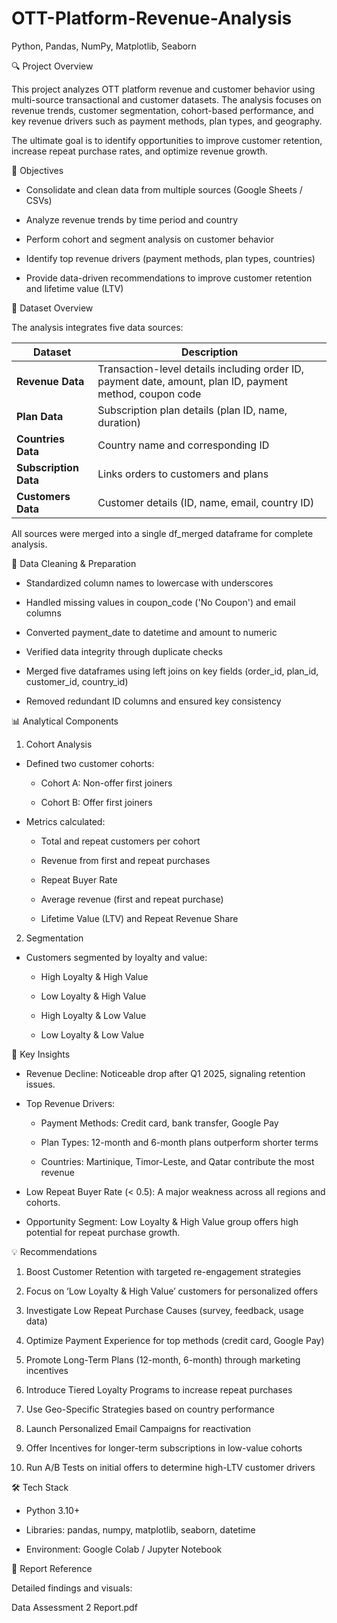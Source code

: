 # OTT-Platform-Revenue-Analysis
Python, Pandas, NumPy, Matplotlib, Seaborn

🔍 Project Overview

This project analyzes OTT platform revenue and customer behavior using multi-source transactional and customer datasets.
The analysis focuses on revenue trends, customer segmentation, cohort-based performance, and key revenue drivers such as payment methods, plan types, and geography.

The ultimate goal is to identify opportunities to improve customer retention, increase repeat purchase rates, and optimize revenue growth.

🎯 Objectives

* Consolidate and clean data from multiple sources (Google Sheets / CSVs)

* Analyze revenue trends by time period and country

* Perform cohort and segment analysis on customer behavior

* Identify top revenue drivers (payment methods, plan types, countries)

* Provide data-driven recommendations to improve customer retention and lifetime value (LTV)

🧾 Dataset Overview

The analysis integrates five data sources:

| Dataset               | Description                                                                                              |
| --------------------- | -------------------------------------------------------------------------------------------------------- |
| **Revenue Data**      | Transaction-level details including order ID, payment date, amount, plan ID, payment method, coupon code |
| **Plan Data**         | Subscription plan details (plan ID, name, duration)                                                      |
| **Countries Data**    | Country name and corresponding ID                                                                        |
| **Subscription Data** | Links orders to customers and plans                                                                      |
| **Customers Data**    | Customer details (ID, name, email, country ID)                                                           |

All sources were merged into a single df_merged dataframe for complete analysis.

🧹 Data Cleaning & Preparation

* Standardized column names to lowercase with underscores

* Handled missing values in coupon_code ('No Coupon') and email columns

* Converted payment_date to datetime and amount to numeric

* Verified data integrity through duplicate checks

* Merged five dataframes using left joins on key fields (order_id, plan_id, customer_id, country_id)

* Removed redundant ID columns and ensured key consistency

📊 Analytical Components
1. Cohort Analysis

* Defined two customer cohorts:

    * Cohort A: Non-offer first joiners

    * Cohort B: Offer first joiners

* Metrics calculated:

    * Total and repeat customers per cohort

    * Revenue from first and repeat purchases

    * Repeat Buyer Rate

    * Average revenue (first and repeat purchase)

    * Lifetime Value (LTV) and Repeat Revenue Share

2. Segmentation

* Customers segmented by loyalty and value:

   * High Loyalty & High Value

   * Low Loyalty & High Value

   * High Loyalty & Low Value

   * Low Loyalty & Low Value

🔑 Key Insights

* Revenue Decline: Noticeable drop after Q1 2025, signaling retention issues.

* Top Revenue Drivers:

    * Payment Methods: Credit card, bank transfer, Google Pay

    * Plan Types: 12-month and 6-month plans outperform shorter terms

    * Countries: Martinique, Timor-Leste, and Qatar contribute the most revenue

* Low Repeat Buyer Rate (< 0.5): A major weakness across all regions and cohorts.

* Opportunity Segment: Low Loyalty & High Value group offers high potential for repeat purchase growth.

💡 Recommendations

1. Boost Customer Retention with targeted re-engagement strategies

2. Focus on ‘Low Loyalty & High Value’ customers for personalized offers

3. Investigate Low Repeat Purchase Causes (survey, feedback, usage data)

4. Optimize Payment Experience for top methods (credit card, Google Pay)

5. Promote Long-Term Plans (12-month, 6-month) through marketing incentives

6. Introduce Tiered Loyalty Programs to increase repeat purchases

7. Use Geo-Specific Strategies based on country performance

8. Launch Personalized Email Campaigns for reactivation

9. Offer Incentives for longer-term subscriptions in low-value cohorts

10. Run A/B Tests on initial offers to determine high-LTV customer drivers

🛠️ Tech Stack

* Python 3.10+

* Libraries:
  pandas, numpy, matplotlib, seaborn, datetime

* Environment: Google Colab / Jupyter Notebook

📄 Report Reference

Detailed findings and visuals:

 Data Assessment 2 Report.pdf

